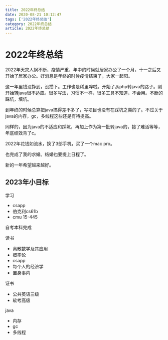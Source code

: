 ```yaml
---
title: 2022年终总结
date: 2020-08-21 10:12:47
tags: ['2022年终总结']
category: 2022年终总结
article: 2022年终总结
---
```


# 2022年终总结

2022年天灾人祸不断，疫情严重，年中的时候就居家办公了一个月，十一之后又开始了居家办公。好消息是年终的时候疫情结束了，大家一起阳。

这一年里钱没挣到，没攒下。工作也是稀里哗啦。开始了从php转java的路子。刚开始转java很不适应。很多写法，习惯不一样，很多工具不知道，不会用。不断的踩坑，填坑。

到年终的时候总算把java搞得差不多了，写项目也没有在踩坑之类的了。不过关于java的内存，gc，多线程这些还是有待提高。

同样的，因为java的不适应和踩坑，再加上作为第一批转java的，接了难活等等，年底绩效背了c。

2022年花钱如流水，换了3部手机，买了一个mac pro。

也完成了我的求婚。结婚也要提上日程了。

新的一年希望越来越好。

## 2023年小目标

学习
- csapp
- 伯克利cs61b
- cmu 15-445

自考本科完成

读书
- 离散数学及其应用
- 概率论
- csapp
- 每个人的经济学
- 置身事内

证书
- 公共英语三级
- 软考高级

java
- 内存
- gc
- 多线程